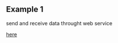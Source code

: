 <h2>Example 1</h2>

<div><p>send and receive data throught web service</p> <a href="http://blog.bdoughan.com/2011/06/using-jaxbs-xmlaccessortype-to.html"/>here</div>

